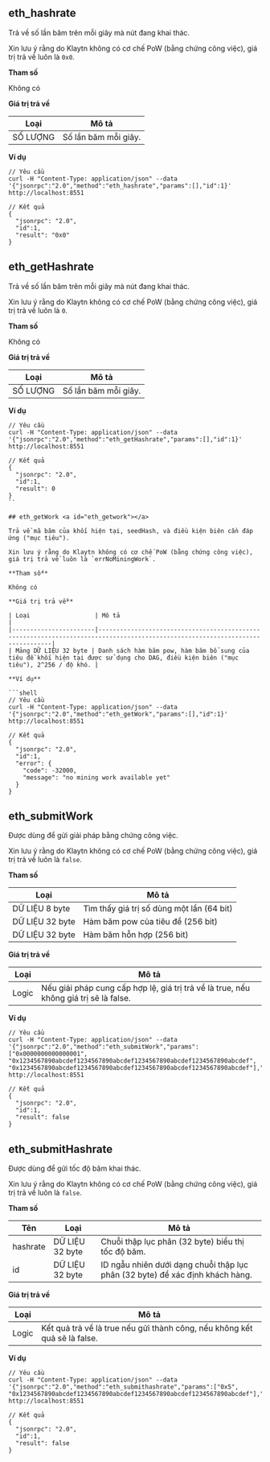 ## eth_hashrate <a id="eth_hashrate"></a>

Trả về số lần băm trên mỗi giây mà nút đang khai thác.

Xin lưu ý rằng do Klaytn không có cơ chế PoW (bằng chứng công việc), giá trị trả về luôn là `0x0`.

**Tham số**

Không có

**Giá trị trả về**

| Loại    | Mô tả                |
| -------- | -------------------- |
| SỐ LƯỢNG | Số lần băm mỗi giây. |

**Ví dụ**

```shell
// Yêu cầu
curl -H "Content-Type: application/json" --data '{"jsonrpc":"2.0","method":"eth_hashrate","params":[],"id":1}' http://localhost:8551

// Kết quả
{
  "jsonrpc": "2.0",
  "id":1,
  "result": "0x0"
}
```

## eth_getHashrate <a id="eth_gethashrate"></a>

Trả về số lần băm trên mỗi giây mà nút đang khai thác.

Xin lưu ý rằng do Klaytn không có cơ chế PoW (bằng chứng công việc), giá trị trả về luôn là `0`.

**Tham số**

Không có

**Giá trị trả về**

| Loại     | Mô tả                |
| -------- | -------------------- |
| SỐ LƯỢNG | Số lần băm mỗi giây. |

**Ví dụ**

```shell
// Yêu cầu
curl -H "Content-Type: application/json" --data '{"jsonrpc":"2.0","method":"eth_getHashrate","params":[],"id":1}' http://localhost:8551

// Kết quả
{
  "jsonrpc": "2.0",
  "id":1,
  "result": 0
}
``

## eth_getWork <a id="eth_getwork"></a>

Trả về mã băm của khối hiện tại, seedHash, và điều kiện biên cần đáp ứng ("mục tiêu").

Xin lưu ý rằng do Klaytn không có cơ chế PoW (bằng chứng công việc), giá trị trả về luôn là `errNoMiningWork`.

**Tham số**

Không có

**Giá trị trả về**

| Loại                  | Mô tả                                                                                                                   |
|-----------------------|-------------------------------------------------------------------------------------------------------------------------------|
| Mảng DỮ LIỆU 32 byte | Danh sách hàm băm pow, hàm băm bổ sung của tiêu đề khối hiện tại được sử dụng cho DAG, điều kiện biên ("mục tiêu"), 2^256 / độ khó. |

**Ví dụ**

```shell
// Yêu cầu
curl -H "Content-Type: application/json" --data '{"jsonrpc":"2.0","method":"eth_getWork","params":[],"id":1}' http://localhost:8551

// Kết quả
{
  "jsonrpc": "2.0",
  "id":1,
  "error": {
    "code": -32000,
    "message": "no mining work available yet"
  }
}
```


## eth_submitWork <a id="eth_submitwork"></a>

Được dùng để gửi giải pháp bằng chứng công việc.

Xin lưu ý rằng do Klaytn không có cơ chế PoW (bằng chứng công việc), giá trị trả về luôn là `false`.

**Tham số**

| Loại            | Mô tả                                     |
| --------------- | ----------------------------------------- |
| DỮ LIỆU 8 byte  | Tìm thấy giá trị số dùng một lần (64 bit) |
| DỮ LIỆU 32 byte | Hàm băm pow của tiêu đề (256 bit)         |
| DỮ LIỆU 32 byte | Hàm băm hỗn hợp (256 bit)                 |

**Giá trị trả về**

| Loại | Mô tả                                                                                 |
| ----- | ------------------------------------------------------------------------------------- |
| Logic | Nếu giải pháp cung cấp hợp lệ, giá trị trả về là true, nếu không giá trị sẽ là false. |

**Ví dụ**

```shell
// Yêu cầu
curl -H "Content-Type: application/json" --data '{"jsonrpc":"2.0","method":"eth_submitWork","params":["0x0000000000000001", "0x1234567890abcdef1234567890abcdef1234567890abcdef1234567890abcdef", "0x1234567890abcdef1234567890abcdef1234567890abcdef1234567890abcdef"],"id":1}' http://localhost:8551

// Kết quả
{
  "jsonrpc": "2.0",
  "id":1,
  "result": false
}
```


## eth_submitHashrate <a id="eth_submithashrate"></a>

Được dùng để gửi tốc độ băm khai thác.

Xin lưu ý rằng do Klaytn không có cơ chế PoW (bằng chứng công việc), giá trị trả về luôn là `false`.

**Tham số**

| Tên      | Loại           | Mô tả                                                                         |
| -------- | --------------- | ----------------------------------------------------------------------------- |
| hashrate | DỮ LIỆU 32 byte | Chuỗi thập lục phân (32 byte) biểu thị tốc độ băm.                            |
| id       | DỮ LIỆU 32 byte | ID ngẫu nhiên dưới dạng chuỗi thập lục phân (32 byte) để xác định khách hàng. |

**Giá trị trả về**

| Loại | Mô tả                                                                     |
| ----- | ------------------------------------------------------------------------- |
| Logic | Kết quả trả về là true nếu gửi thành công, nếu không kết quả sẽ là false. |

**Ví dụ**

```shell
// Yêu cầu
curl -H "Content-Type: application/json" --data '{"jsonrpc":"2.0","method":"eth_submithashrate","params":["0x5", "0x1234567890abcdef1234567890abcdef1234567890abcdef1234567890abcdef"],"id":1}' http://localhost:8551

// Kết quả
{
  "jsonrpc": "2.0",
  "id":1,
  "result": false
}
```


